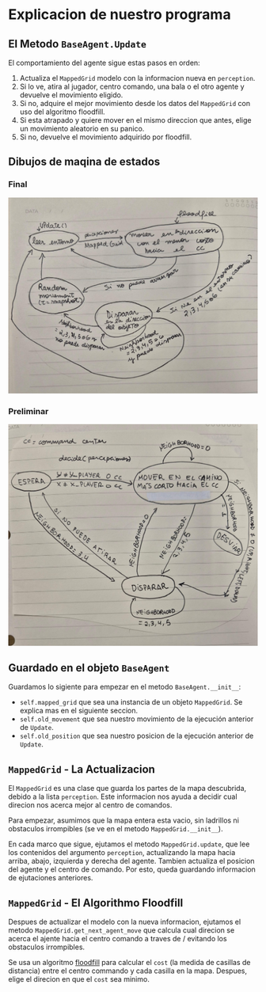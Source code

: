 # Explicacion de nuestro programa

## El Metodo `BaseAgent.Update`

El comportamiento del agente sigue estas pasos en orden:

1. Actualiza el `MappedGrid` modelo con la informacion nueva en `perception`.
2. Si lo ve, atira al jugador, centro comando, una bala o el otro agente y devuelve el movimiento eligido.
3. Si no, adquire el mejor movimiento desde los datos del `MappedGrid` con uso del algoritmo floodfill.
4. Si esta atrapado y quiere mover en el mismo direccion que antes, elige un movimiento aleatorio en su panico.
5. Si no, devuelve el movimiento adquirido por floodfill.

## Dibujos de maqina de estados

### Final

![maqina de estados final](/doc/dibujofinal.jpg)

### Preliminar

![maqina de estados preliminar](/doc/dibujo_preliminar.jpg)

## Guardado en el objeto `BaseAgent`

Guardamos lo sigiente para empezar en el metodo `BaseAgent.__init__`:

- `self.mapped_grid` que sea una instancia de un objeto `MappedGrid`. Se explica mas en el siguiente seccion.
- `self.old_movement` que sea nuestro movimiento de la ejecución anterior de `Update`.
- `self.old_position` que sea nuestro posicion de la ejecución anterior de `Update`.

## `MappedGrid` - La Actualizacion

El `MappedGrid` es una clase que guarda los partes de la mapa descubrida, debido a la lista `perception`. Este informacion nos ayuda a decidir cual direcion nos acerca mejor al centro de comandos.

Para empezar, asumimos que la mapa entera esta vacio, sin ladrillos ni obstaculos irrompibles (se ve en el metodo `MappedGrid.__init__`).

En cada marco que sigue, ejutamos el metodo `MappedGrid.update`, que lee los contenidos del argumento `perception`, actualizando la mapa hacia arriba, abajo, izquierda y derecha del agente. Tambien actualiza el posicion del agente y el centro de comando. Por esto, queda guardando informacion de ejutaciones anteriores.

## `MappedGrid` - El Algorithmo Floodfill

Despues de actualizar el modelo con la nueva informacion, ejutamos el metodo `MappedGrid.get_next_agent_move` que calcula cual direcion se acerca el ajente hacia el centro comando a traves de / evitando los obstaculos irrompibles.

Se usa un algoritmo [floodfill](https://es.wikipedia.org/wiki/Algoritmo_de_relleno_por_difusi%C3%B3n) para calcular el `cost` (la medida de casillas de distancia) entre el centro commando y cada casilla en la mapa. Despues, elige el direcion en que el `cost` sea minimo.
